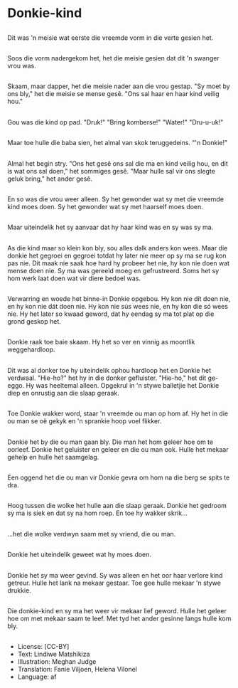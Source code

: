 # Donkie-kind

##
Dit was 'n meisie wat eerste die vreemde vorm in die verte gesien het.

##
Soos die vorm nadergekom het, het die meisie gesien dat dit 'n swanger vrou was.

##
Skaam, maar dapper, het die meisie nader aan die vrou gestap. "Sy moet by ons bly," het die meisie se mense gesê. "Ons sal haar en haar kind veilig hou."

##
Gou was die kind op pad. "Druk!" "Bring komberse!" "Water!" "Dru-u-uk!"

##
Maar toe hulle die baba sien, het almal van skok teruggedeins. "'n Donkie!"

##
Almal het begin stry. "Ons het gesê ons sal die ma en kind veilig hou, en dit is wat ons sal doen," het sommiges gesê. "Maar hulle sal vir ons slegte geluk bring," het ander gesê.

##
En so was die vrou weer alleen. Sy het gewonder wat sy met die vreemde kind moes doen. Sy het gewonder wat sy met haarself moes doen.

##
Maar uiteindelik het sy aanvaar dat hy haar kind was en sy was sy ma.

##
As die kind maar so klein kon bly, sou alles dalk anders kon wees. Maar die donkie het gegroei en gegroei totdat hy later nie meer op sy ma se rug kon pas nie. Dit maak nie saak hoe hard hy probeer het nie, hy kon nie doen wat mense doen nie. Sy ma was gereeld moeg en gefrustreerd. Soms het sy hom werk laat doen wat vir diere bedoel was.

##
Verwarring en woede het binne-in Donkie opgebou. Hy kon nie dít doen nie, en hy kon nie dát doen nie. Hy kon nie sús wees nie, en hy kon die só wees nie. Hy het later so kwaad geword, dat hy eendag sy ma tot plat op die grond geskop het.

##
Donkie raak toe baie skaam. Hy het so ver en vinnig as moontlik weggehardloop.

##
Dit was al donker toe hy uiteindelik ophou hardloop het en Donkie het verdwaal. "Hie-ho?" het hy in die donker gefluister. "Hie-ho," het dit ge-eggo. Hy was heeltemal alleen. Opgekrul in 'n stywe balletjie het Donkie diep en onrustig aan die slaap geraak.

##
Toe Donkie wakker word, staar 'n vreemde ou man op hom af. Hy het in die ou man se oë gekyk en 'n sprankie hoop voel flikker.

##
Donkie het by die ou man gaan bly. Die man het hom geleer hoe om te oorleef. Donkie het geluister en geleer en die ou man ook. Hulle het mekaar gehelp en hulle het saamgelag.

##
Een oggend het die ou man vir Donkie gevra om hom na die berg se spits te dra.

##
Hoog tussen die wolke het hulle aan die slaap geraak. Donkie het gedroom sy ma is siek en dat sy na hom roep. En toe hy wakker skrik...

##
...het die wolke verdwyn saam met sy vriend, die ou man.

##
Donkie het uiteindelik geweet wat hy moes doen.

##
Donkie het sy ma weer gevind. Sy was alleen en het oor haar verlore kind getreur. Hulle het lank na mekaar gestaar. Toe gee hulle mekaar 'n stywe drukkie.

##
Die donkie-kind en sy ma het weer vir mekaar lief geword. Hulle het geleer hoe om met mekaar saam te leef. Met tyd het ander gesinne langs hulle kom bly.

##
* License: [CC-BY]
* Text: Lindiwe Matshikiza
* Illustration: Meghan Judge
* Translation: Fanie Viljoen, Helena Vilonel
* Language: af
